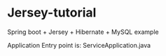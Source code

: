 # Jersey-tutorial
 Spring boot + Jersey + Hibernate + MySQL example
 
 
 Application Entry point is:
 ServiceApplication.java
